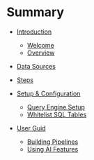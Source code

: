 # Summary

- [Introduction](README.md)
    - [Welcome](README.md)
    - [Overview](getting-started/overview.md)
    <!-- - [Architecture](getting-started/architecture.md) -->

- [Data Sources](sources/overview.md)

- [Steps](steps/overview.md)

- [Setup & Configuration](setup-deployment/query-engine-setup.md)
    - [Query Engine Setup](setup-deployment/query-engine-setup.md)
    - [Whitelist SQL Tables](setup-deployment/white-list-sql-tables.md)

- [User Guid](user-guide/building-pipelines.md)
    - [Building Pipelines](user-guide/building-pipelines.md)
    - [Using AI Features](user-guide/ai-features.md)

<!-- - [API Reference](api-reference/endpoints.md)
    - [Endpoints](api-reference/endpoints.md)
    - [Examples](api-reference/examples.md) -->